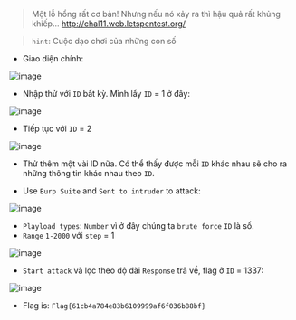 > Một lỗ hổng rất cơ bản! Nhưng nếu nó xảy ra thì hậu quả rất khủng khiếp...
> http://chal11.web.letspentest.org/


> `hint`: Cuộc dạo chơi của những con số


* Giao diện chính:

![image](https://user-images.githubusercontent.com/68783065/140600112-f78d70a0-e1e0-420e-ba7d-e24340e36255.png)



* Nhập thử với `ID` bất kỳ. Mình lấy `ID` = 1 ở đây:

![image](https://user-images.githubusercontent.com/68783065/140600135-e25e282a-e04d-4c08-93b1-9fdb558e2391.png)


* Tiếp tục với `ID` = 2

![image](https://user-images.githubusercontent.com/68783065/140600154-c6fa1489-b0d9-40cc-94bb-552e12a23248.png)


* Thử thêm một vài ID nữa. Có thể thấy được mỗi `ID` khác nhau sẽ cho ra những thông tin khác nhau theo `ID`.

* Use `Burp Suite` and `Sent to intruder` to attack:


![image](https://user-images.githubusercontent.com/68783065/140600235-a4a1adbf-f7e7-49cb-b9fb-68788926ad28.png)

  * `Playload types`: `Number` vì ở đây chúng ta `brute force` `ID` là số.
  * `Range` `1-2000` với `step` = 1

![image](https://user-images.githubusercontent.com/68783065/140600300-ab3340ca-45ed-44c5-a729-b9ad3b15c3dc.png)

  * `Start attack` và lọc theo dộ dài  `Response` trả về, flag ở `ID` = 1337:



![image](https://user-images.githubusercontent.com/68783065/140600454-151d74af-d5bf-4bce-9f9d-9b4c631b9f22.png)

* Flag is: `Flag{61cb4a784e83b6109999af6f036b88bf}`


